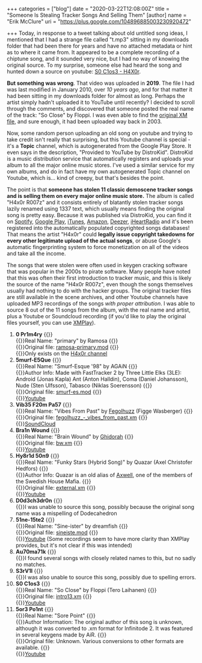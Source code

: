 +++
categories = ["blog"]
date = "2020-03-22T12:08:00Z"
title = "Someone Is Stealing Tracker Songs And Selling Them"
[author]
name = "Erik McClure"
uri = "https://plus.google.com/104896885003230920472"

+++
Today, in response to a tweet talking about old untitled song ideas, I mentioned that I had a strange file called "t.mp3" sitting in my downloads folder that had been there for years and have no attached metadata or hint as to where it came from. It appeared to be a complete recording of a chiptune song, and it sounded very nice, but I had no way of knowing the original source. To my surprise, someone else had heard the song and hunted down a source on youtube: [S0 C1os3 - H4X0r](https://www.youtube.com/watch?v=6oVc6_2jb7E).

**But something was wrong**. That video was uploaded in **2019**. The file I had was last modified in January 2010, over *10 years ago*, and for that matter it had been sitting in my downloads folder for almost as long. Perhaps the artist simply hadn't uploaded it to YouTube until recently? I decided to scroll through the comments, and discovered that someone posted the real name of the track: "So Close" by Floppi. I was even able to find the [original XM file](https://modarchive.org/index.php?request=view_by_moduleid&query=46170), and sure enough, it had been uploaded way back in 2003.

Now, some random person uploading an old song on youtube and trying to take credit isn't really that surprising, but this Youtube channel is special - it's a **Topic** channel, which is autogenerated from the Google Play Store. It even says in the description, "Provided to YouTube by DistroKid". DistroKid is a music distribution service that automatically registers and uploads your album to all the major online music stores. I've used a similar service for my own albums, and do in fact have my own autogenerated Topic channel on Youtube, which is... kind of creepy, but that's besides the point.

The point is that **someone has stolen 11 classic demoscene tracker songs and is selling them on every major online music store.** The album is called "H4x0r R007z" and it consists entirely of blatantly stolen tracker songs lazily renamed using 1337 text, which usually means finding the original song is pretty easy. Because it was published via DistroKid, you can find it on [Spotify](https://open.spotify.com/album/5FX3bM1XqCMtWxmRl7F89K), [Google Play](https://play.google.com/music/preview/Bthmoz2r45ruexekqsvvrbto3au?play=1), [iTunes](https://music.apple.com/us/album/h4x0r-r007z-hacker-roots/1450759001), [Amazon](https://www.amazon.com/H4x0r-R007z-Hacker-Roots-H4X0r/dp/B07N675DCN), [Deezer](https://www.deezer.com/album/85630742?autoplay=true), [iHeartRadio](https://www.iheart.com/artist/H4X0r-32755715/albums/H4x0r+R007z+%28Hacker+Roots%29-68519698?autoplay=true) and it's been registered into the automatically populated copyrighted songs databases! That means the artist "H4x0r" could **legally issue copyright takedowns for every other legitimate upload of the actual songs**, or abuse Google's automatic fingerprinting system to force monetization on all of the videos and take all the income.

The songs that were stolen were often used in keygen cracking software that was popular in the 2000s to pirate software. Many people have noted that this was often their first introduction to tracker music, and this is likely the source of the name "H4x0r R007z", even though the songs themselves usually had nothing to do with the hacker groups. The original tracker files are still available in the scene archives, and other Youtube channels have uploaded MP3 recordings of the songs *with proper attribution*. I was able to source 8 out of the 11 songs from the album, with the real name and artist, plus a Youtube or Soundcloud recording (if you'd like to play the original files yourself, you can use [XMPlay](https://www.un4seen.com/)).

  1. **0 Pr1m4ry**
  {{<html>}}<br>{{</html>}}Real Name: "primary" by Ramosa
  {{<html>}}<br>{{</html>}}Original file: [ramosa-primary.mod](https://modarchive.org/index.php?request=view_by_moduleid&query=67555)
  {{<html>}}<br>{{</html>}}Only exists on the [H4x0r channel](https://www.youtube.com/watch?v=ogTHhDhWXm8)
  2. **5murf-E5Que**
  {{<html>}}<br>{{</html>}}Real Name: "Smurf-Esque '98" by AGAiN
  {{<html>}}<br>{{</html>}}Author Info: Made with FastTracker 2 by Three Little Elks (3LE): Android (Jonas Kapla)  Ant (Anton Halldin), Coma (Daniel Johansson), Nude (Sten Ulfsson), Tabasco (Niklas Soerensson)
  {{<html>}}<br>{{</html>}}Original file: [smurf-es.mod](https://modarchive.org/index.php?request=view_by_moduleid&query=66589)
  {{<html>}}<br>{{</html>}}[Youtube](https://www.youtube.com/watch?v=4Zc4ALM3Gww)
  3. **Vib35 F20m Pa57**
  {{<html>}}<br>{{</html>}}Real Name: "Vibes From Past" by [Fegolhuzz](https://soundcloud.com/fegolhuzz) (Figge Wasberger)
  {{<html>}}<br>{{</html>}}Original file: [fegolhuzz_-_vibes_from_past.xm](https://modarchive.org/index.php?request=view_by_moduleid&query=170642)
  {{<html>}}<br>{{</html>}}[SoundCloud](https://soundcloud.com/fegolhuzz/vibes-from-past)
  4. **Bra1n Wound**
  {{<html>}}<br>{{</html>}}Real Name: "Brain Wound" by [Ghidorah](https://modarchive.org/index.php?request=view_profile&query=68760)
  {{<html>}}<br>{{</html>}}Original file: [bw.xm](https://modarchive.org/index.php?request=view_by_moduleid&query=39531)
  {{<html>}}<br>{{</html>}}[Youtube](https://www.youtube.com/watch?v=JfPtcZO2TWo)
  5. **Hy8r1d 50n9**
  {{<html>}}<br>{{</html>}}Real Name: "Funky Stars (Hybrid Song)" by Quazar (Axel Christofer Hedfors)
  {{<html>}}<br>{{</html>}}Author Info: Quazar is an old alias of [Axwell](https://en.wikipedia.org/wiki/Axwell), one of the members of the Swedish House Mafia.
  {{<html>}}<br>{{</html>}}Original file: [external.xm](https://modarchive.org/index.php?request=view_by_moduleid&query=66187)
  {{<html>}}<br>{{</html>}}[Youtube](https://www.youtube.com/watch?v=8LiTxEUxSHU)
  6. **D0d3ch3dr0n**
  {{<html>}}<br>{{</html>}}I was unable to source this song, possibly because the original song name was a mispelling of Dodecahedron
  7. **51ne-15te2**
  {{<html>}}<br>{{</html>}}Real Name: "Sine-ister" by dreamfish
  {{<html>}}<br>{{</html>}}Original file: [sineiste.mod](https://modarchive.org/index.php?request=view_by_moduleid&query=67503)
  {{<html>}}<br>{{</html>}}[Youtube](https://www.youtube.com/watch?v=7x93cD6zvww) (Some recordings seem to have more clarity than XMPlay provides, but it's not clear if this was intended)
  8. **Au70ma71k**
  {{<html>}}<br>{{</html>}}I found several songs with closely related names to this, but no sadly no matches.
  9. **S3rV1l**
  {{<html>}}<br>{{</html>}}I was also unable to source this song, possibly due to spelling errors.
  10. **S0 C1os3**
  {{<html>}}<br>{{</html>}}Real Name: "So Close" by Floppi (Tero Laihanen)
  {{<html>}}<br>{{</html>}}Original file: [intro13.xm](https://modarchive.org/index.php?request=view_by_moduleid&query=46170)
  {{<html>}}<br>{{</html>}}[Youtube](https://www.youtube.com/watch?v=R7mgXC7t8PA)
  11. **5or3 Po1nt**
  {{<html>}}<br>{{</html>}}Real Name: "Sore Point"
  {{<html>}}<br>{{</html>}}Author Information: The original author of this song is unknown, although it was converted to .xm format for Infinitode 2. It was featured in several keygens made by AiR.
  {{<html>}}<br>{{</html>}}Original file: Unknown. Various conversions to other formats are available.
  {{<html>}}<br>{{</html>}}[Youtube](https://www.youtube.com/watch?v=z8qmK3gTAf4)
